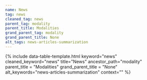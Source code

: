 ```yaml
---
name: News
tag: news
cleaned_tag: news
parent_tag: modality
parent_title: Modalities
grand_parent_tag: modality
grand_parent_title: None
alt_tags: news-articles-summarization
---
```


{% include data-table-template.html 
  keyword="news" 
  cleaned_keyword="news" 
  title="News"
  ancestor_path="modality" 
  parent_title = "Modalities"
  grand_parent_title = "None"
  alt_keywords="news-articles-summarization"
  context=""
%}

